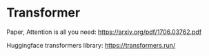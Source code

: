 # Transformer

Paper, Attention is all you need: https://arxiv.org/pdf/1706.03762.pdf

Huggingface transformers library: https://transformers.run/
